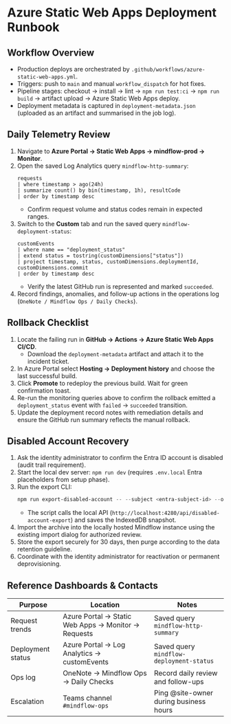 # Azure Static Web Apps Deployment Runbook

## Workflow Overview
- Production deploys are orchestrated by `.github/workflows/azure-static-web-apps.yml`.
- Triggers: push to `main` and manual `workflow_dispatch` for hot fixes.
- Pipeline stages: checkout → install → lint → `npm run test:ci` → `npm run build` → artifact upload → Azure Static Web Apps deploy.
- Deployment metadata is captured in `deployment-metadata.json` (uploaded as an artifact and summarised in the job log).

## Daily Telemetry Review
1. Navigate to **Azure Portal → Static Web Apps → mindflow-prod → Monitor**.
2. Open the saved Log Analytics query `mindflow-http-summary`:
	```kusto
	requests
	| where timestamp > ago(24h)
	| summarize count() by bin(timestamp, 1h), resultCode
	| order by timestamp desc
	```
	- Confirm request volume and status codes remain in expected ranges.
3. Switch to the **Custom** tab and run the saved query `mindflow-deployment-status`:
	```kusto
	customEvents
	| where name == "deployment_status"
	| extend status = tostring(customDimensions["status"])
	| project timestamp, status, customDimensions.deploymentId, customDimensions.commit
	| order by timestamp desc
	```
	- Verify the latest GitHub run is represented and marked `succeeded`.
4. Record findings, anomalies, and follow-up actions in the operations log (`OneNote / Mindflow Ops / Daily Checks`).

## Rollback Checklist
1. Locate the failing run in **GitHub → Actions → Azure Static Web Apps CI/CD**.
	- Download the `deployment-metadata` artifact and attach it to the incident ticket.
2. In Azure Portal select **Hosting → Deployment history** and choose the last successful build.
3. Click **Promote** to redeploy the previous build. Wait for green confirmation toast.
4. Re-run the monitoring queries above to confirm the rollback emitted a `deployment_status` event with `failed` → `succeeded` transition.
5. Update the deployment record notes with remediation details and ensure the GitHub run summary reflects the manual rollback.

## Disabled Account Recovery
1. Ask the identity administrator to confirm the Entra ID account is disabled (audit trail requirement).
2. Start the local dev server: `npm run dev` (requires `.env.local` Entra placeholders from setup phase).
3. Run the export CLI:
	```powershell
	npm run export-disabled-account -- --subject <entra-subject-id> --output ./exports/<alias>.zip
	```
	- The script calls the local API (`http://localhost:4280/api/disabled-account-export`) and saves the IndexedDB snapshot.
4. Import the archive into the locally hosted Mindflow instance using the existing import dialog for authorized review.
5. Store the export securely for 30 days, then purge according to the data retention guideline.
6. Coordinate with the identity administrator for reactivation or permanent deprovisioning.

## Reference Dashboards & Contacts
| Purpose | Location | Notes |
|---------|----------|-------|
| Request trends | Azure Portal → Static Web Apps → Monitor → Requests | Saved query `mindflow-http-summary` |
| Deployment status | Azure Portal → Log Analytics → customEvents | Saved query `mindflow-deployment-status` |
| Ops log | OneNote → Mindflow Ops → Daily Checks | Record daily review and follow-ups |
| Escalation | Teams channel `#mindflow-ops` | Ping @site-owner during business hours |
